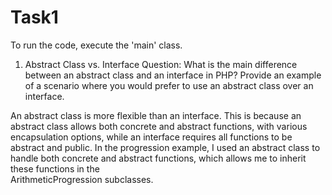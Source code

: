 # Task1
To run the code, execute the 'main' class.

1. Abstract Class vs. Interface 
Question: What is the main difference between an abstract class and an interface in 
PHP? Provide an example of a scenario where you would prefer to use an abstract class 
over an interface.

 An abstract class is more flexible than an interface. This is because an abstract class allows both
  concrete and abstract functions, with various encapsulation options, while an interface requires all
  functions to be abstract and public. In the progression example, I used an abstract class to handle
  both concrete and abstract functions, which allows me to inherit these functions in the  
  ArithmeticProgression subclasses.
